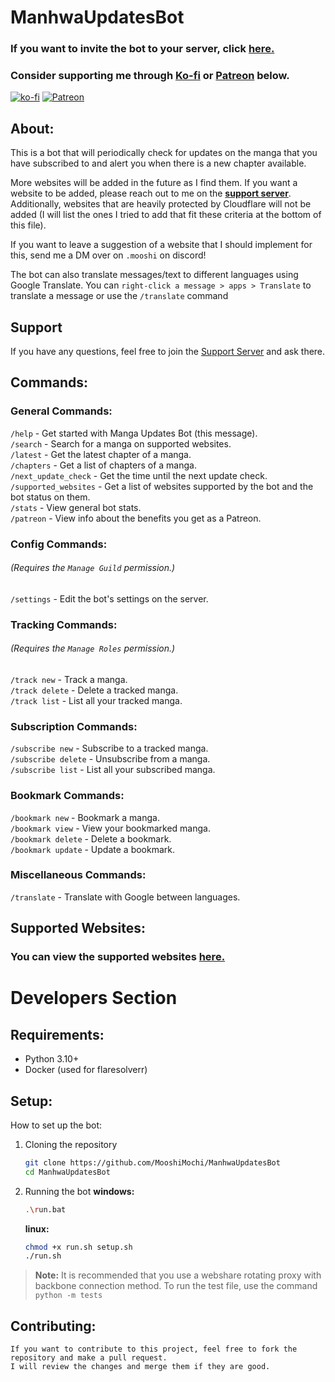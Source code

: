 # ManhwaUpdatesBot

### If you want to invite the bot to your server, click [here.](https://discord.com/api/oauth2/authorize?client_id=1031998059447590955&permissions=412585675840&scope=bot%20applications.commands)

### Consider supporting me through [Ko-fi](https://ko-fi.com/mooshi69) or [Patreon](https://patreon.com/mooshi69) below.

[![ko-fi](https://ko-fi.com/img/githubbutton_sm.svg)](https://ko-fi.com/Y8Y4OO6N0)
[![Patreon](https://img.shields.io/badge/Patreon-F96854?style=for-the-badge&logo=patreon&logoColor=white)](https://www.patreon.com/bePatron?u=64281496)

## About:

This is a bot that will periodically check for updates on the manga that you have subscribed to and alert you when there
is a new chapter available.

More websites will be added in the future as I find them. If you want a website to be added, please reach out to me
on the [**support server**](https://discord.gg/TYkw8VBZkr).\
Additionally, websites that are heavily protected by Cloudflare will not be added (I will list the ones I tried to
add that fit these criteria at the bottom of this file).

If you want to leave a suggestion of a website that I should implement for this, send me a DM over on `.mooshi` on
discord!

The bot can also translate messages/text to different languages using Google Translate.
You can `right-click a message > apps > Translate` to translate a message or use the `/translate` command

## Support

If you have any questions, feel free to join the [Support Server](https://discord.gg/TYkw8VBZkr) and ask there.

## Commands:

### General Commands:

`/help` - Get started with Manga Updates Bot (this message).\
`/search` - Search for a manga on supported websites.\
`/latest` - Get the latest chapter of a manga.\
`/chapters` - Get a list of chapters of a manga.\
`/next_update_check` - Get the time until the next update check.\
`/supported_websites` - Get a list of websites supported by the bot and the bot status on them.\
`/stats` - View general bot stats.\
`/patreon` - View info about the benefits you get as a Patreon.

### Config Commands:

###### (_Requires the `Manage Guild` permission._)

`/settings` - Edit the bot's settings on the server.

### Tracking Commands:

###### (_Requires the `Manage Roles` permission._)

`/track new` - Track a manga.\
`/track delete` - Delete a tracked manga.\
`/track list` - List all your tracked manga.

### Subscription Commands:

`/subscribe new` - Subscribe to a tracked manga.\
`/subscribe delete` - Unsubscribe from a manga.\
`/subscribe list` - List all your subscribed manga.

### Bookmark Commands:

`/bookmark new` - Bookmark a manga.\
`/bookmark view` - View your bookmarked manga.\
`/bookmark delete` - Delete a bookmark.\
`/bookmark update` - Update a bookmark.

### Miscellaneous Commands:

`/translate` - Translate with Google between languages.

## Supported Websites:

### You can view the supported websites [here.](./.github/supportedWebsites.md)

# Developers Section

## Requirements:

- Python 3.10+
- Docker (used for flaresolverr)

## Setup:

How to set up the bot:

1. Cloning the repository

   ```bash
   git clone https://github.com/MooshiMochi/ManhwaUpdatesBot
   cd ManhwaUpdatesBot
   ```

2. Running the bot
   **windows:**

   ```bash
   .\run.bat
   ```

   **linux:**

   ```bash
   chmod +x run.sh setup.sh
   ./run.sh
   ```

> **Note:**
> It is recommended that you use a webshare rotating proxy with backbone connection method.
> To run the test file, use the command `python -m tests`

## Contributing:

   ```
   If you want to contribute to this project, feel free to fork the repository and make a pull request.
   I will review the changes and merge them if they are good.
   ```
